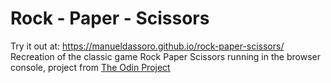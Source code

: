 # Rock - Paper - Scissors
Try it out at: https://manueldassoro.github.io/rock-paper-scissors/                             
Recreation of the classic game Rock Paper Scissors running in the browser console, project from [The Odin Project](https://www.theodinproject.com/lessons/foundations-rock-paper-scissors)